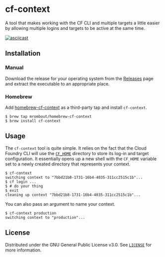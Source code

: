 # cf-context

A tool that makes working with the CF CLI and multiple targets a little easier by allowing multiple logins and targets to be active at the same time.

[![asciicast](https://asciinema.org/a/DNvdNNu5iqhOYColRdQzI0TiM.svg)](https://asciinema.org/a/DNvdNNu5iqhOYColRdQzI0TiM)

## Installation

### Manual

Download the release for your operating system from the [Releases](https://github.com/mrombout/cf-context/releases) page and extract the executable to an appropriate place.

### Homebrew

Add [homebrew-cf-context](https://github.com/mrombout/homebrew-cf-context/) as a third-party tap and install `cf-context`.

```
$ brew tap mrombout/homebrew-cf-context
$ brew install cf-context
```

## Usage

The `cf-context` tool is quite simple.
It relies on the fact that the Cloud Foundry CLI will use the [`CF_HOME`](https://docs.cloudfoundry.org/cf-cli/getting-started.html) directory to store its log-in and target configuration.
It essentially opens up a new shell with the `CF_HOME` variable set to a newly created directory that represents your context.

```
$ cf-context
switching context to "7bbd21b8-1731-16b4-4035-311cc2515c1b"...
$ cf login ...
$ # do your thing
$ exit
cleaning up context "7bbd21b8-1731-16b4-4035-311cc2515c1b"...
```

You can also pass an argument to name your context.

```
$ cf-context production
switching context to "production"...
```

## License

Distributed under the GNU General Public License v3.0.
See [`LICENSE`](LICENSE) for more information.
